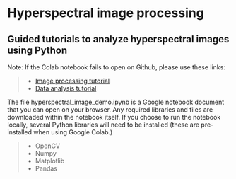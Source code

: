 # Hyperspectral image processing

## Guided tutorials to analyze hyperspectral images using Python

Note: If the Colab notebook fails to open on Github, please use these links:

>
> - <a href= "https://colab.research.google.com/github/piyuss/hyperspectral-image-demo/blob/main/hyperspectral_image_demo.ipynb" target="_blank"> Image processing tutorial </a> 
> - [Data analysis tutorial](https://colab.research.google.com/github/piyuss/hyperspectral-image-demo/blob/main/spectral_data_analysis_demo.ipynb)

The file hyperspectral_image_demo.ipynb is a Google notebook document that you can open on your browser. Any required libraries and files are downloaded within the notebook itself. If you choose to run the notebook locally, several Python libraries will need to be installed (these are pre-installed when using Google Colab.)

>
> - OpenCV
> - Numpy
> - Matplotlib
> - Pandas
>



